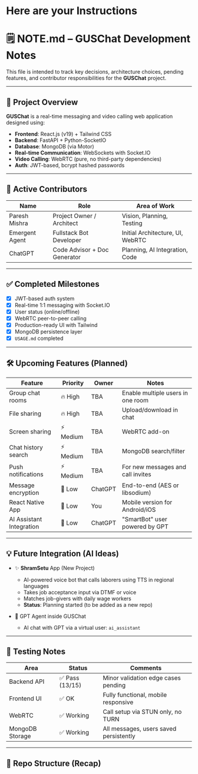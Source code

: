 # Here are your Instructions

# 🗒️ NOTE.md – GUSChat Development Notes

This file is intended to track key decisions, architecture choices, pending features, and contributor responsibilities for the **GUSChat** project.

---

## 📌 Project Overview

**GUSChat** is a real-time messaging and video calling web application designed using:
- **Frontend**: React.js (v19) + Tailwind CSS
- **Backend**: FastAPI + Python-SocketIO
- **Database**: MongoDB (via Motor)
- **Real-time Communication**: WebSockets with Socket.IO
- **Video Calling**: WebRTC (pure, no third-party dependencies)
- **Auth**: JWT-based, bcrypt hashed passwords

---

## 🚧 Active Contributors

| Name             | Role                         | Area of Work                     |
|------------------|-------------------------------|----------------------------------|
| Paresh Mishra    | Project Owner / Architect     | Vision, Planning, Testing        |
| Emergent Agent   | Fullstack Bot Developer       | Initial Architecture, UI, WebRTC |
| ChatGPT          | Code Advisor + Doc Generator  | Planning, AI Integration, Code   |

---

## ✅ Completed Milestones

- [x] JWT-based auth system
- [x] Real-time 1:1 messaging with Socket.IO
- [x] User status (online/offline)
- [x] WebRTC peer-to-peer calling
- [x] Production-ready UI with Tailwind
- [x] MongoDB persistence layer
- [x] `USAGE.md` completed

---

## 🛠 Upcoming Features (Planned)

| Feature                  | Priority | Owner     | Notes                                                    |
|--------------------------|----------|-----------|----------------------------------------------------------|
| Group chat rooms         | 🔥 High  | TBA       | Enable multiple users in one room                       |
| File sharing             | 🔥 High  | TBA       | Upload/download in chat                                 |
| Screen sharing           | ⚡ Medium| TBA       | WebRTC add-on                                           |
| Chat history search      | ⚡ Medium| TBA       | MongoDB search/filter                                   |
| Push notifications       | ⚡ Medium| TBA       | For new messages and call invites                       |
| Message encryption       | 🧠 Low   | ChatGPT   | End-to-end (AES or libsodium)                           |
| React Native App         | 🧠 Low   | You       | Mobile version for Android/iOS                          |
| AI Assistant Integration | 🧠 Low   | ChatGPT   | "SmartBot" user powered by GPT                          |

---

## 💡 Future Integration (AI Ideas)

- ✨ **ShramSetu** App (New Project)
  - AI-powered voice bot that calls laborers using TTS in regional languages
  - Takes job acceptance input via DTMF or voice
  - Matches job-givers with daily wage workers
  - **Status**: Planning started (to be added as a new repo)

- 🤖 GPT Agent inside GUSChat
  - AI chat with GPT via a virtual user: `ai_assistant`

---

## 🧪 Testing Notes

| Area            | Status       | Comments                              |
|------------------|--------------|---------------------------------------|
| Backend API      | ✅ Pass (13/15)| Minor validation edge cases pending   |
| Frontend UI      | ✅ OK         | Fully functional, mobile responsive   |
| WebRTC           | ✅ Working    | Call setup via STUN only, no TURN     |
| MongoDB Storage  | ✅ Working    | All messages, users saved persistently|

---

## 📝 Repo Structure (Recap)


